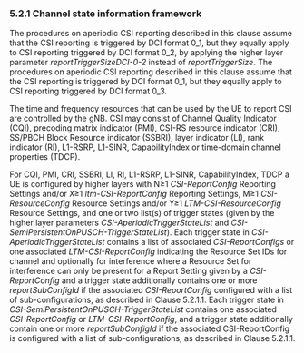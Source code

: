 ### 5.2.1 Channel state information framework

The procedures on aperiodic CSI reporting described in this clause
assume that the CSI reporting is triggered by DCI format 0_1, but they
equally apply to CSI reporting triggered by DCI format 0_2, by applying
the higher layer parameter *reportTriggerSizeDCI-0-2* instead of
*reportTriggerSize*. The procedures on aperiodic CSI reporting described
in this clause assume that the CSI reporting is triggered by DCI format
0_1, but they equally apply to CSI reporting triggered by DCI format
0_3.

The time and frequency resources that can be used by the UE to report
CSI are controlled by the gNB. CSI may consist of Channel Quality
Indicator (CQI), precoding matrix indicator (PMI), CSI-RS resource
indicator (CRI), SS/PBCH Block Resource indicator (SSBRI), layer
indicator (LI), rank indicator (RI), L1-RSRP, L1-SINR, CapabilityIndex
or time-domain channel properties (TDCP).

For CQI, PMI, CRI, SSBRI, LI, RI, L1-RSRP, L1-SINR, CapabilityIndex,
TDCP a UE is configured by higher layers with N≥1 *CSI-ReportConfig*
Reporting Settings and/or X≥1 *ltm-CSI-ReportConfig* Reporting Settings,
M≥1 *CSI-ResourceConfig* Resource Settings and/or Y≥1
*LTM-CSI-ResourceConfig* Resource Settings, and one or two list(s) of
trigger states (given by the higher layer parameters
*CSI-AperiodicTriggerStateList* and
*CSI-SemiPersistentOnPUSCH-TriggerStateList*). Each trigger state in
*CSI-AperiodicTriggerStateList* contains a list of associated
*CSI-ReportConfigs* or one associated *LTM-CSI-ReportConfig* indicating
the Resource Set IDs for channel and optionally for interference where a
Resource Set for interference can only be present for a Report Setting
given by a *CSI-ReportConfig* and a trigger state additionally contains
one or more *reportSubConfigId* if the associated *CSI-ReportConfig*
configured with a list of sub-configurations, as described in Clause
5.2.1.1. Each trigger state in
*CSI-SemiPersistentOnPUSCH-TriggerStateList* contains one associated
*CSI-ReportConfig* or *LTM-CSI-ReportConfig*, and a trigger state
additionally contain one or more *reportSubConfigId* if the associated
CSI-ReportConfig is configured with a list of sub-configurations, as
described in Clause 5.2.1.1.